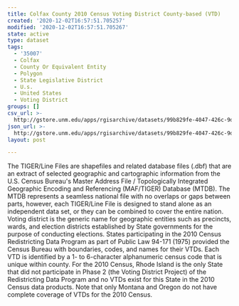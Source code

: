 ```yaml
---
title: Colfax County 2010 Census Voting District County-based (VTD)
created: '2020-12-02T16:57:51.705257'
modified: '2020-12-02T16:57:51.705267'
state: active
type: dataset
tags:
  - '35007'
  - Colfax
  - County Or Equivalent Entity
  - Polygon
  - State Legislative District
  - U.s.
  - United States
  - Voting District
groups: []
csv_url: >-
  http://gstore.unm.edu/apps/rgisarchive/datasets/99b829fe-4047-426c-9dd4-f9fc24a62fd4/tl_2010_35007_vtd10.derived.csv
json_url: >-
  http://gstore.unm.edu/apps/rgisarchive/datasets/99b829fe-4047-426c-9dd4-f9fc24a62fd4/tl_2010_35007_vtd10.derived.json
layout: post

---
```

The TIGER/Line Files are shapefiles and related database files (.dbf) that are an extract of selected geographic and cartographic information from the U.S. Census Bureau's Master Address File / Topologically Integrated Geographic Encoding and Referencing (MAF/TIGER) Database (MTDB).  The MTDB represents a seamless national file with no overlaps or gaps between parts, however, each TIGER/Line File is designed to stand alone as an independent data set, or they can be combined to cover the entire nation.  Voting district is the generic name for geographic entities such as precincts, wards, and election districts established by State governments for the purpose of conducting elections.  States participating in the 2010 Census Redistricting Data Program as part of Public Law 94-171 (1975) provided the Census Bureau with boundaries, codes, and names for their VTDs.  Each VTD is identified by a 1- to 6-character alphanumeric census code that is unique within county.  For the 2010 Census, Rhode Island is the only State that did not participate in Phase 2 (the Voting District Project) of the Redistricting Data Program and no VTDs exist for this State in the 2010 Census data products.  Note that only Montana and Oregon do not have complete coverage of VTDs for the 2010 Census.  

